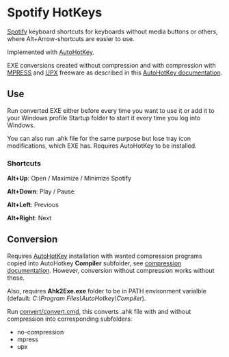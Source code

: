 # Spotify HotKeys

[Spotify](https://www.spotify.com) keyboard shortcuts for keyboards without media buttons or others, where Alt+Arrow-shortcuts are easier to use.

Implemented with [AutoHotKey](https://www.autohotkey.com).

EXE conversions created without compression and with compression with [MPRESS](https://www.matcode.com/mpress.htm) and [UPX](https://upx.github.io) freeware as described in this [AutoHotKey documentation](https://www.autohotkey.com/docs/Scripts.htm#ahk2exe).


## Use

Run converted EXE either before every time you want to use it or add it to your Windows profile Startup folder to start it every time you log into Windows.

You can also run .ahk file for the same purpose but lose tray icon modifications, which EXE has. Requires AutoHotKey to be installed.


### Shortcuts

**Alt+Up**: Open / Maximize / Minimize Spotify

**Alt+Down**: Play / Pause

**Alt+Left**: Previous

**Alt+Right**: Next

## Conversion

Requires [AutoHotKey](https://www.autohotkey.com) installation with wanted compression programs copied into AutoHotkey **Compiler** subfolder, see [compression documentation](https://www.autohotkey.com/docs/Scripts.htm#mpress). However, conversion without compression works without these.

Also, requires **Ahk2Exe.exe** folder to be in PATH environment varialble (default: *C:\Program Files\AutoHotkey\Compiler*).

Run [convert/convert.cmd](convert/convert.cmd), this converts .ahk file with and without compression into corresponding subfolders:

- no-compression
- mpress
- upx
